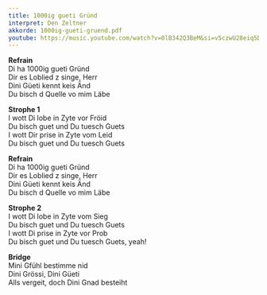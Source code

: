 ```yaml
---
title: 1000ig gueti Gründ
interpret: Den Zeltner
akkorde: 1000ig-gueti-gruend.pdf
youtube: https://music.youtube.com/watch?v=0lB342Q3BeM&si=v5czwU28eiq5DzCa
---
```


**Refrain**  
Di ha 1000ig gueti Gründ  
Dir es Loblied z singe, Herr  
Dini Güeti kennt keis Änd  
Du bisch d Quelle vo mim Läbe

**Strophe 1**  
I wott Di lobe in Zyte vor Fröid  
Du bisch guet und Du tuesch Guets  
I wott Dir prise in Zyte vom Leid  
Du bisch guet und Du tuesch Guets

**Refrain**  
Di ha 1000ig gueti Gründ  
Dir es Loblied z singe, Herr  
Dini Güeti kennt keis Änd  
Du bisch d Quelle vo mim Läbe

**Strophe 2**  
I wott Di lobe in Zyte vom Sieg  
Du bisch guet und Du tuesch Guets  
I wott Di prise in Zyte vor Prob  
Du bisch guet und Du tuesch Guets, yeah!

**Bridge**  
Mini Gfühl bestimme nid  
Dini Grössi, Dini Güeti  
Alls vergeit, doch Dini Gnad besteiht
